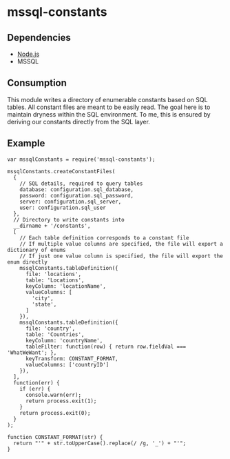 # mssql-constants

## Dependencies

* [Node.js](https://nodejs.org/en/)
* MSSQL

## Consumption

This module writes a directory of enumerable constants based on SQL tables.
All constant files are meant to be easily read.
The goal here is to maintain dryness within the SQL environment.
To me, this is ensured by deriving our constants directly from the SQL layer.

## Example

```
var mssqlConstants = require('mssql-constants');

mssqlConstants.createConstantFiles(
  {
    // SQL details, required to query tables
    database: configuration.sql_database,
    password: configuration.sql_password,
    server: configuration.sql_server,
    user: configuration.sql_user
  },
  // Directory to write constants into
  __dirname + '/constants',
  [
    // Each table definition corresponds to a constant file
    // If multiple value columns are specified, the file will export a dictionary of enums
    // If just one value column is specified, the file will export the enum directly
    mssqlConstants.tableDefinition({
      file: 'locations',
      table: 'Locations',
      keyColumn: 'locationName',
      valueColumns: [
        'city',
        'state',
      ]
    }),
    mssqlConstants.tableDefinition({
      file: 'country',
      table: 'Countries',
      keyColumn: 'countryName',
      tableFilter: function(row) { return row.fieldVal === 'WhatWeWant'; },
      keyTransform: CONSTANT_FORMAT,
      valueColumns: ['countryID']
    }),
  ],
  function(err) {
    if (err) {
      console.warn(err);
      return process.exit(1);
    }
    return process.exit(0);
  }
);

function CONSTANT_FORMAT(str) {
  return "'" + str.toUpperCase().replace(/ /g, '_') + "'";
}


```
